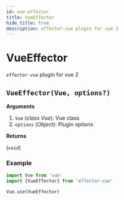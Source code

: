 ```yaml
---
id: vue-effector
title: VueEffector
hide_title: true
description: effector-vue plugin for vue 2
---
```


# VueEffector

`effector-vue` plugin for vue 2

## `VueEffector(Vue, options?)`

**Arguments**

1. `Vue` (_class Vue_): Vue class
2. `options` (_Object_): Plugin options

**Returns**

(_`void`_)

### Example

```js
import Vue from 'vue'
import {VueEffector} from 'effector-vue'

Vue.use(VueEffector)
```
